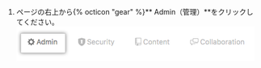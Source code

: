 1. ページの右上から{% octicon "gear" %}** Admin（管理）**をクリックしてください。 ![管理ツール](/assets/images/enterprise/site-admin-settings/user/user-admin-tab-top.png)
